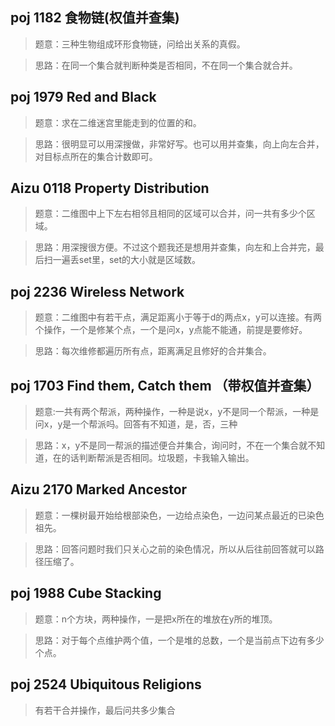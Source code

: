 ## poj 1182 食物链(权值并查集)
>题意：三种生物组成环形食物链，问给出关系的真假。

>思路：在同一个集合就判断种类是否相同，不在同一个集合就合并。

## poj 1979 Red and Black
>题意：求在二维迷宫里能走到的位置的和。

>思路：很明显可以用深搜做，非常好写。也可以用并查集，向上向左合并，对目标点所在的集合计数即可。

## Aizu 0118 Property Distribution
>题意：二维图中上下左右相邻且相同的区域可以合并，问一共有多少个区域。

>思路：用深搜很方便。不过这个题我还是想用并查集，向左和上合并完，最后扫一遍丢set里，set的大小就是区域数。

## poj 2236 Wireless Network
>题意：二维图中有若干点，满足距离小于等于d的两点x，y可以连接。有两个操作，一个是修某个点，一个是问x，y点能不能通，前提是要修好。

>思路：每次维修都遍历所有点，距离满足且修好的合并集合。

## poj 1703 Find them, Catch them （带权值并查集）
>题意:一共有两个帮派，两种操作，一种是说x，y不是同一个帮派，一种是问x，y是一个帮派吗。回答有不知道，是，否，三种

>思路：x，y不是同一帮派的描述便合并集合，询问时，不在一个集合就不知道，在的话判断帮派是否相同。垃圾题，卡我输入输出。

## Aizu 2170  Marked Ancestor
>题意：一棵树最开始给根部染色，一边给点染色，一边问某点最近的已染色祖先。

>思路：回答问题时我们只关心之前的染色情况，所以从后往前回答就可以路径压缩了。

## poj 1988 Cube Stacking
>题意：n个方块，两种操作，一是把x所在的堆放在y所的堆顶。

>思路：对于每个点维护两个值，一个是堆的总数，一个是当前点下边有多少个点。

## poj 2524 Ubiquitous Religions
>有若干合并操作，最后问共多少集合

